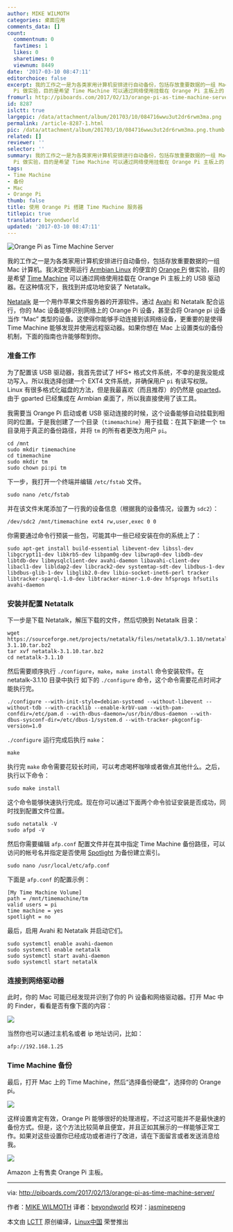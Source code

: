 ```yaml
---
author: MIKE WILMOTH
categories: 桌面应用
comments_data: []
count:
  commentnum: 0
  favtimes: 1
  likes: 0
  sharetimes: 0
  viewnum: 8449
date: '2017-03-10 08:47:11'
editorchoice: false
excerpt: 我的工作之一是为各类家用计算机安排进行自动备份，包括存放重要数据的一组 Mac 计算机。我决定使用运行 Armbian Linux 的便宜的 Orange
  Pi 做实验，目的是希望 Time Machine 可以通过网络使用挂载在 Orange Pi 主板上的 USB 驱动器。在这种情况下，我找到并成功地安装了 Netatalk。
fromurl: http://piboards.com/2017/02/13/orange-pi-as-time-machine-server/
id: 8287
islctt: true
largepic: /data/attachment/album/201703/10/084716wwu3ut2dr6rwm3ma.png
permalink: /article-8287-1.html
pic: /data/attachment/album/201703/10/084716wwu3ut2dr6rwm3ma.png.thumb.jpg
related: []
reviewer: ''
selector: ''
summary: 我的工作之一是为各类家用计算机安排进行自动备份，包括存放重要数据的一组 Mac 计算机。我决定使用运行 Armbian Linux 的便宜的 Orange
  Pi 做实验，目的是希望 Time Machine 可以通过网络使用挂载在 Orange Pi 主板上的 USB 驱动器。在这种情况下，我找到并成功地安装了 Netatalk。
tags:
- Time Machine
- 备份
- Mac
- Orange Pi
thumb: false
title: 使用 Orange Pi 搭建 Time Machine 服务器
titlepic: true
translator: beyondworld
updated: '2017-03-10 08:47:11'
---
```


![Orange Pi as Time Machine Server](/data/attachment/album/201703/10/084716wwu3ut2dr6rwm3ma.png)


我的工作之一是为各类家用计算机安排进行自动备份，包括存放重要数据的一组 Mac 计算机。我决定使用运行 [Armbian Linux](https://www.armbian.com/) 的便宜的 [Orange Pi](https://www.amazon.com/gp/product/B018W6OTIM/ref=as_li_tl?ie=UTF8&tag=piboards-20&camp=1789&creative=9325&linkCode=as2&creativeASIN=B018W6OTIM&linkId=08bd6573c99ddb8a79746c8590776c39) 做实验，目的是希望 [Time Machine](https://support.apple.com/kb/PH25710?locale=en_US) 可以通过网络使用挂载在 Orange Pi 主板上的 USB 驱动器。在这种情况下，我找到并成功地安装了 Netatalk。


[Netatalk](http://netatalk.sourceforge.net/) 是一个用作苹果文件服务器的开源软件。通过 [Avahi](https://en.wikipedia.org/wiki/Avahi_(software)) 和 Netatalk 配合运行，你的 Mac 设备能够识别网络上的 Orange Pi 设备，甚至会将 Orange pi 设备当作 “Mac” 类型的设备。这使得你能够手动连接到该网络设备，更重要的是使得 Time Machine 能够发现并使用远程驱动器。如果你想在 Mac 上设置类似的备份机制，下面的指南也许能够帮到你。


### 准备工作


为了配置该 USB 驱动器，我首先尝试了 HFS+ 格式文件系统，不幸的是我没能成功写入。所以我选择创建一个 EXT4 文件系统，并确保用户 `pi` 有读写权限。Linux 有很多格式化磁盘的方法，但是我最喜欢（而且推荐）的仍然是 [gparted](http://gparted.org/)。由于 gparted 已经集成在 Armbian 桌面了，所以我直接使用了该工具。


我需要当 Orange Pi 启动或者 USB 驱动连接的时候，这个设备能够自动挂载到相同的位置。于是我创建了一个目录（`timemachine`）用于挂载：在其下新建一个 `tm` 目录用于真正的备份路径，并将 `tm` 的所有者更改为用户 `pi`。



```
cd /mnt
sudo mkdir timemachine
cd timemachine
sudo mkdir tm
sudo chown pi:pi tm

```

下一步，我打开一个终端并编辑 `/etc/fstab` 文件。



```
sudo nano /etc/fstab

```

并在该文件末尾添加了一行我的设备信息（根据我的设备情况，设置为 `sdc2`）：



```
/dev/sdc2 /mnt/timemachine ext4 rw,user,exec 0 0

```

你需要通过命令行预装一些包，可能其中一些已经安装在你的系统上了：



```
sudo apt-get install build-essential libevent-dev libssl-dev libgcrypt11-dev libkrb5-dev libpam0g-dev libwrap0-dev libdb-dev libtdb-dev libmysqlclient-dev avahi-daemon libavahi-client-dev libacl1-dev libldap2-dev libcrack2-dev systemtap-sdt-dev libdbus-1-dev libdbus-glib-1-dev libglib2.0-dev libio-socket-inet6-perl tracker libtracker-sparql-1.0-dev libtracker-miner-1.0-dev hfsprogs hfsutils avahi-daemon

```

### 安装并配置 Netatalk


下一步是下载 Netatalk，解压下载的文件，然后切换到 Netatalk 目录：



```
wget https://sourceforge.net/projects/netatalk/files/netatalk/3.1.10/netatalk-3.1.10.tar.bz2
tar xvf netatalk-3.1.10.tar.bz2
cd netatalk-3.1.10

```

然后需要顺序执行 `./configure`，`make`，`make install` 命令安装软件。在 netatalk-3.1.10 目录中执行 如下的 `./configure` 命令，这个命令需要花点时间才能执行完。



```
./configure --with-init-style=debian-systemd --without-libevent --without-tdb --with-cracklib --enable-krbV-uam --with-pam-confdir=/etc/pam.d --with-dbus-daemon=/usr/bin/dbus-daemon --with-dbus-sysconf-dir=/etc/dbus-1/system.d --with-tracker-pkgconfig-version=1.0

```

`./configure` 运行完成后执行 `make`：



```
make

```

执行完 `make` 命令需要花较长时间，可以考虑喝杯咖啡或者做点其他什么。之后，执行以下命令：



```
sudo make install

```

这个命令能够快速执行完成。现在你可以通过下面两个命令验证安装是否成功，同时找到配置文件位置。



```
sudo netatalk -V
sudo afpd -V

```

然后你需要编辑 `afp.conf` 配置文件并在其中指定 Time Machine 备份路径，可以访问的帐号名并指定是否使用 [Spotlight](https://support.apple.com/en-us/HT204014) 为备份建立索引。



```
sudo nano /usr/local/etc/afp.conf

```

下面是 `afp.conf` 的配置示例：



```
[My Time Machine Volume]
path = /mnt/timemachine/tm
valid users = pi
time machine = yes
spotlight = no

```

最后，启用 Avahi 和 Netatalk 并启动它们。



```
sudo systemctl enable avahi-daemon
sudo systemctl enable netatalk
sudo systemctl start avahi-daemon
sudo systemctl start netatalk

```

### 连接到网络驱动器


此时，你的 Mac 可能已经发现并识别了你的 Pi 设备和网络驱动器。打开 Mac 中的 Finder，看看是否有像下面的内容：


![](/data/attachment/album/201703/10/084720kck61gjl7dzm1k9k.png)


当然你也可以通过主机名或者 ip 地址访问，比如：



```
afp://192.168.1.25

```

### Time Machine 备份


最后，打开 Mac 上的 Time Machine，然后“选择备份硬盘”，选择你的 Orange pi。


![](/data/attachment/album/201703/10/084858p4haaly4hz3y3yan.png)


这样设置肯定有效，Orange Pi 能够很好的处理进程，不过这可能并不是最快速的备份方式。但是，这个方法比较简单且便宜，并且正如其展示的一样能够正常工作。如果对这些设置你已经成功或者进行了改进，请在下面留言或者发送消息给我。


![](/data/attachment/album/201703/10/084903go1hzmcqvsm5jvvc.png)


Amazon 上有售卖 Orange Pi 主板。




---


via: <http://piboards.com/2017/02/13/orange-pi-as-time-machine-server/>


作者：[MIKE WILMOTH](http://piboards.com/author/piguy/) 译者：[beyondworld](https://github.com/beyondworld) 校对：[jasminepeng](https://github.com/jasminepeng)


本文由 [LCTT](https://github.com/LCTT/TranslateProject) 原创编译，[Linux中国](https://linux.cn/) 荣誉推出